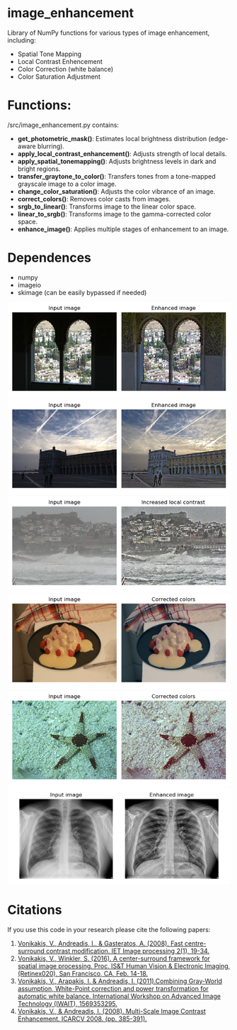 # image_enhancement
Library of NumPy functions for various types of image enhancement, including:
- Spatial Tone Mapping
- Local Contrast Enhencement
- Color Correction (white balance)
- Color Saturation Adjustment


# Functions:
/src/image_enhancement.py contains:
- **get_photometric_mask()**: Estimates local brightness distribution (edge-aware blurring).
- **apply_local_contrast_enhancement()**: Adjusts strength of local details.
- **apply_spatial_tonemapping()**: Adjusts brightness levels in dark and bright regions. 
- **transfer_graytone_to_color()**: Transfers tones from a tone-mapped grayscale image to a color image. 
- **change_color_saturation()**: Adjusts the color vibrance of an image. 
- **correct_colors()**: Removes color casts from images.
- **srgb_to_linear()**: Transforms image to the linear color space. 
- **linear_to_srgb()**: Transforms image to the gamma-corrected color space. 
- **enhance_image()**: Applies multiple stages of enhancement to an image. 


# Dependences
- numpy
- imageio
- skimage (can be easily bypassed if needed)


![Ecxample1](images/Figure_1.png "Example1")
![Ecxample2](images/Figure_2.png "Example2")
![Ecxample3](images/Figure_3.png "Example3")
![Ecxample4](images/Figure_4.png "Example4")
![Ecxample5](images/Figure_5.png "Example5")
![Ecxample6](images/Figure_6.png "Example6")



# Citations
If you use this code in your research please cite the following papers:   
1. [Vonikakis, V., Andreadis, I., & Gasteratos, A. (2008). Fast centre-surround contrast modification. IET Image processing 2(1), 19-34.](https://www.researchgate.net/publication/3481092_Fast_centre-surround_contrast_modification)
2. [Vonikakis, V., Winkler, S. (2016). A center-surround framework for spatial image processing. Proc. IS&T Human Vision & Electronic Imaging, (Retinex020), San Francisco, CA, Feb. 14-18.](http://vintage.winklerbros.net/Publications/ei2016hvei.pdf)
3. [Vonikakis, V., Arapakis, I. & Andreadis, I. (2011).Combining Gray-World assumption, White-Point correction and power transformation for automatic white balance. International Workshop on Advanced Image Technology (IWAIT), 1569353295.](https://www.researchgate.net/publication/235350557_Combining_Gray-World_assumption_White-Point_correction_and_power_transformation_for_automatic_white_balance)
4. [Vonikakis, V., & Andreadis, I. (2008). Multi-Scale Image Contrast Enhancement. ICARCV 2008. (pp. 385-391).](https://www.researchgate.net/publication/221145067_Multi-Scale_Image_Contrast_Enhancement)
